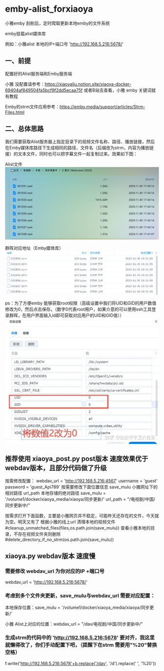 # emby-alist_forxiaoya
小雅emby 刮削后，定时爬取更新本地emby的文件系统

emby挂载alist媒体库

例如：小雅alist 本地的IP+端口号 'http://192.168.5.216:5678/' 

## 一、前提
配置好的Alist服务端和Emby服务端

小雅 没配置请参考：https://xiaoyaliu.notion.site/xiaoya-docker-69404af849504fa5bcf9f2dd5ecaa75f
或者B站去查看，小雅 emby 关键词就有教程

Emby的strm文件应用参考：https://emby.media/support/articles/Strm-Files.html


## 二、总体思路
我们需要获取Alist服务器上指定目录下的视频文件名称、路径、播放链接，然后在Emby媒体库路径下生成相同的路径、文件名（后缀改为strm，内容为播放链接）的文本文件，同时也可以把字幕文件一起复制过来。效果如下图：

Alist文件
![Image text](https://github.com/CruiseYuGH/emby-alist_forxiaoya/blob/main/1.png)

群晖对应地址（Emby媒体库）
![Image text](https://github.com/CruiseYuGH/emby-alist_forxiaoya/blob/main/2.png)

ps：为了方便emby 能够获取root权限（高级设置中我们将UID和GID的用户数值修改为0，然后点击保存。（数字0代表root用户，如果介意的可以使用ssh工具登录群晖，在用户界面输入id即可获取对应用户的UID和GID值））
![Image text](https://github.com/CruiseYuGH/emby-alist_forxiaoya/blob/main/3.png)

## 推荐使用 xiaoya_post.py post版本 速度效果优于webdav版本，且部分代码做了升级
按需修改配置：
    webdav_url = 'http://192.168.5.216:4567'
    username = 'guest'
    password = 'guest_Api789'
按需要修改下面位置信息
    save_mulu 小雅网址下的相对路径
    url_path 本地存储的绝对路径
    save_mulu = '/volume1/docker/xiaoya_media/xiaoya/同步更新/'
    url_path = "/电视剧/中国/同步更新中/"

按需求打开下面函数，主要是小雅网页并不稳定，可能昨天还存在的文件，今天就为空。明天又有了
    根据小雅的线上url 清理本地的视频文件
    #cleanup_unmatched_files(files,os.path.join(save_mulu))
    查看小雅本地的目录，不存在视频文件夹则删除
    #delete_directory_if_no_strm(os.path.join(save_mulu))

## xiaoya.py webdav版本 速度慢
### 需要修改 webdav_url 为你对应的IP +端口号

webdav_url = 'http://192.168.5.216:5678/' 

### 考虑到多个文件夹更新，save_mulu与webdav_url 需要对应配置：

本地保存位置：save_mulu = '/volume1/docker/xiaoya_media/xiaoya/同步更新/'

小雅 Alist上对应的位置：webdav_url = "/dav/电视剧/中国/同步更新中/"

### 生成strm的代码中的 'http://192.168.5.216:5678' 要对齐，我这里就懒得改了，你们手动配置下吧，（提醒下在strm 需要用"%20"替换空格）
f.write('http://192.168.5.216:5678'+b.replace('/dav', '/d').replace(' ', '%20'))
